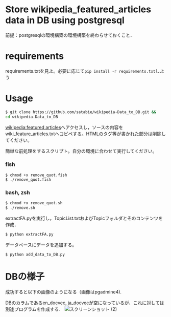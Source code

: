 # Store wikipedia_featured_articles data in DB using postgresql

前提：postgresqlの環境構築の環境構築を終わらせておくこと．

# requirements
requirements.txtを見よ。必要に応じて`pip install -r requirements.txt`しよう


# Usage
```bash
$ git clone https://github.com/satabie/wikipedia-Data_to_DB.git &&
cd wikipedia-Data_to_DB
```

[wikipedia:featured articles](https://en.wikipedia.org/wiki/Wikipedia:Featured_articles)へアクセスし，ソースの内容をwiki_feature_articles.txtへコピペする。HTMLのタグ等が書かれた部分は削除してください。


簡単な前処理をするスクリプト。自分の環境に合わせて実行してください。
### fish
```fish
$ chmod +x remove_quot.fish
$ ./remove_quot.fish
```
### bash, zsh
```bash
$ chmod +x remove_quot.sh
$ ./remove.sh
```


extractFA.pyを実行し，TopicList.txtおよびTopicフォルダとそのコンテンツを作成．
```bash
$ python extractFA.py
```
データベースにデータを追加する。
```bash
$ python add_data_to_DB.py
```

# DBの様子
成功すると以下の画像のようになる（画像はpgadmine4).

DBのカラムであるen_docvec, ja_docvecが空になっているが，これに対しては別途プログラムを作成する．
![スクリーンショット (2)](https://user-images.githubusercontent.com/74339912/173758660-088ceef7-e3c2-4fd0-937f-d6aa8f384c1c.png)
